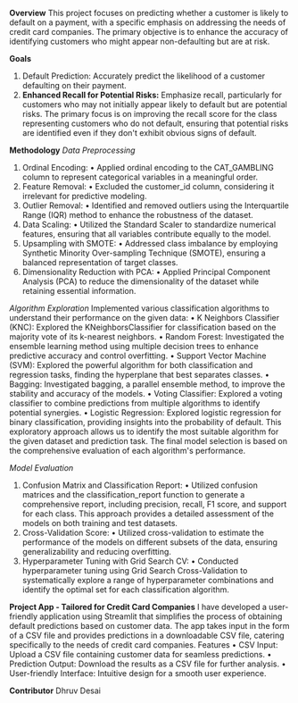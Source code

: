 **Overview**
This project focuses on predicting whether a customer is likely to default on a payment, with a specific emphasis on addressing the needs of credit card companies. The primary objective is to enhance the accuracy of identifying customers who might appear non-defaulting but are at risk.

**Goals**
1.	Default Prediction: Accurately predict the likelihood of a customer defaulting on their payment.
2.	**Enhanced Recall for Potential Risks:** Emphasize recall, particularly for customers who may not initially appear likely to default but are potential risks. The primary focus is on improving the recall score for the class representing customers who do not default, ensuring that potential risks are identified even if they don't exhibit obvious signs of default.

**Methodology**
_Data Preprocessing_
1.	Ordinal Encoding:
•	Applied ordinal encoding to the CAT_GAMBLING column to represent categorical variables in a meaningful order.
2.	Feature Removal:
•	Excluded the customer_id column, considering it irrelevant for predictive modeling.
3.	Outlier Removal:
•	Identified and removed outliers using the Interquartile Range (IQR) method to enhance the robustness of the dataset.
4.	Data Scaling:
•	Utilized the Standard Scaler to standardize numerical features, ensuring that all variables contribute equally to the model.
5.	Upsampling with SMOTE:
•	Addressed class imbalance by employing Synthetic Minority Over-sampling Technique (SMOTE), ensuring a balanced representation of target classes.
6.	Dimensionality Reduction with PCA:
•	Applied Principal Component Analysis (PCA) to reduce the dimensionality of the dataset while retaining essential information.

_Algorithm Exploration_
Implemented various classification algorithms to understand their performance on the given data:
•	K Neighbors Classifier (KNC): Explored the KNeighborsClassifier for classification based on the majority vote of its k-nearest neighbors.
•	Random Forest: Investigated the ensemble learning method using multiple decision trees to enhance predictive accuracy and control overfitting.
•	Support Vector Machine (SVM): Explored the powerful algorithm for both classification and regression tasks, finding the hyperplane that best separates classes.
•	Bagging: Investigated bagging, a parallel ensemble method, to improve the stability and accuracy of the models.
•	Voting Classifier: Explored a voting classifier to combine predictions from multiple algorithms to identify potential synergies.
•	Logistic Regression: Explored logistic regression for binary classification, providing insights into the probability of default.
This exploratory approach allows us to identify the most suitable algorithm for the given dataset and prediction task. The final model selection is based on the comprehensive evaluation of each algorithm's performance.

_Model Evaluation_
1.	Confusion Matrix and Classification Report:
•	Utilized confusion matrices and the classification_report function to generate a comprehensive report, including precision, recall, F1 score, and support for each class. This approach provides a detailed assessment of the models on both training and test datasets.
2.	Cross-Validation Score:
•	Utilized cross-validation to estimate the performance of the models on different subsets of the data, ensuring generalizability and reducing overfitting.
3.	Hyperparameter Tuning with Grid Search CV:
•	Conducted hyperparameter tuning using Grid Search Cross-Validation to systematically explore a range of hyperparameter combinations and identify the optimal set for each classification algorithm.

**Project App - Tailored for Credit Card Companies**
I have developed a user-friendly application using Streamlit that simplifies the process of obtaining default predictions based on customer data. The app takes input in the form of a CSV file and provides predictions in a downloadable CSV file, catering specifically to the needs of credit card companies.
Features
•	CSV Input: Upload a CSV file containing customer data for seamless predictions.
•	Prediction Output: Download the results as a CSV file for further analysis.
•	User-friendly Interface: Intuitive design for a smooth user experience.

**Contributor**
 Dhruv Desai
